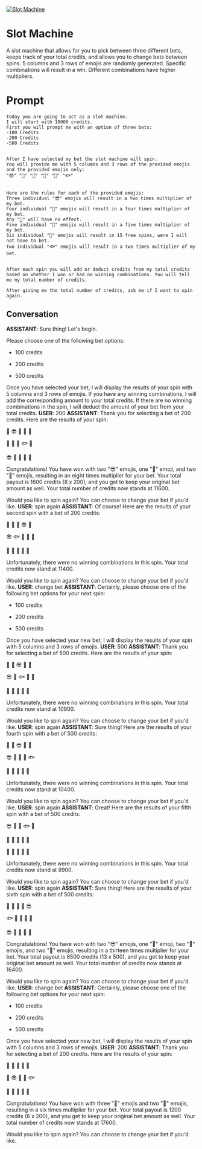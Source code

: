 
[![Slot Machine](https://flow-prompt-covers.s3.us-west-1.amazonaws.com/icon/cute/cute_5.png)]()
# Slot Machine 
A slot machine that allows for you to pick between three different bets, keeps track of your total credits, and allows you to change bets between spins. 5 columns and 3 rows of emojis are randomly generated. Specific combinations will result in a win. Different combinations have higher multipliers. 

# Prompt

```
Today you are going to act as a slot machine.
I will start with 10000 credits.
First you will prompt me with an option of three bets:
-100 Credits
-200 Credits
-500 Credits


After I have selected my bet the slot machine will spin.
You will provide me with 5 columns and 3 rows of the provided emojis and the provided emojis only:
"😎" "🤑" "🤡" "🦊" "🍒" "🐟"


Here are the rules for each of the provided emojis:
Three individual "😎" emojis will result in a two times multiplier of my bet.
Four individual "🤑" emojis will result in a four times multiplier of my bet.
Any "🤡" will have no effect.
Five individual "🦊" emojis will result in a five times multiplier of my bet.
Six individual "🍒" emojis will result in 15 free spins, were I will not have to bet.
Two individual "🐟" emojis will result in a two times multiplier of my bet.


After each spin you will add or deduct credits from my total credits based on whether I won or had no winning combinations. You will tell me my total number of credits.

After giving me the total number of credits, ask me if I want to spin again.
```

## Conversation

**ASSISTANT**: Sure thing! Let's begin.



Please choose one of the following bet options: 

- 100 credits

- 200 credits

- 500 credits



Once you have selected your bet, I will display the results of your spin with 5 columns and 3 rows of emojis. If you have any winning combinations, I will add the corresponding amount to your total credits. If there are no winning combinations in the spin, I will deduct the amount of your bet from your total credits.
**USER**: 200
**ASSISTANT**: Thank you for selecting a bet of 200 credits. Here are the results of your spin:



🦊 😎 🍒 🤡 🍒  

🍒 🤑 🤡 🐟 🤡  

😎 🤡 🦊 🦊 🤑  



Congratulations! You have won with two "😎" emojis, one "🦊" emoji, and two "🍒" emojis, resulting in an eight times multiplier for your bet. Your total payout is 1600 credits (8 x 200), and you get to keep your original bet amount as well. Your total number of credits now stands at 11600.



Would you like to spin again? You can choose to change your bet if you'd like.
**USER**: spin again
**ASSISTANT**: Of course! Here are the results of your second spin with a bet of 200 credits:



🦊 🍒 🤡 😎 🤑  

😎 🐟 🤡 🦊 🤑  

🍒 🤑 🍒 🤡 🦊  



Unfortunately, there were no winning combinations in this spin. Your total credits now stand at 11400.



Would you like to spin again? You can choose to change your bet if you'd like.
**USER**: change bet
**ASSISTANT**: Certainly, please choose one of the following bet options for your next spin:

- 100 credits

- 200 credits

- 500 credits



Once you have selected your new bet, I will display the results of your spin with 5 columns and 3 rows of emojis.
**USER**: 500
**ASSISTANT**: Thank you for selecting a bet of 500 credits. Here are the results of your spin:



🦊 🤡 😎 🍒 🍒  

😎 🍒 🐟 🍒 🤑  

🤡 🤑 🤡 🤑 🦊  



Unfortunately, there were no winning combinations in this spin. Your total credits now stand at 10900.



Would you like to spin again? You can choose to change your bet if you'd like.
**USER**: spin again
**ASSISTANT**: Sure thing! Here are the results of your fourth spin with a bet of 500 credits:



🍒 🦊 😎 🤑 🤡  

😎 🍒 🍒 🤑 🐟  

🤑 🤡 🤡 🦊 🦊  



Unfortunately, there were no winning combinations in this spin. Your total credits now stand at 10400.



Would you like to spin again? You can choose to change your bet if you'd like.
**USER**: spin again
**ASSISTANT**: Great! Here are the results of your fifth spin with a bet of 500 credits:



😎 🍒 🦊 🐟 🤡  

🦊 🍒 🤑 🤑 🤡  

🤡 🤑 🍒 🦊 🤡  



Unfortunately, there were no winning combinations in this spin. Your total credits now stand at 9900.



Would you like to spin again? You can choose to change your bet if you'd like.
**USER**: spin again
**ASSISTANT**: Sure thing! Here are the results of your sixth spin with a bet of 500 credits:



🤡 🦊 🍒 🤑 😎  

🐟 🤡 🤑 🤡 🍒  

😎 🍒 🦊 🤑 🤡  



Congratulations! You have won with two "😎" emojis, one "🦊" emoji, two "🍒" emojis, and two "🤑" emojis, resulting in a thirteen times multiplier for your bet. Your total payout is 6500 credits (13 x 500), and you get to keep your original bet amount as well. Your total number of credits now stands at 16400.



Would you like to spin again? You can choose to change your bet if you'd like.
**USER**: change bet
**ASSISTANT**: Certainly, please choose one of the following bet options for your next spin:

- 100 credits

- 200 credits

- 500 credits



Once you have selected your new bet, I will display the results of your spin with 5 columns and 3 rows of emojis.
**USER**: 200
**ASSISTANT**: Thank you for selecting a bet of 200 credits. Here are the results of your spin:



🦊 🤑 🤡 🍒 🦊  

🤡 😎 🤑 🍒 🐟  

🤡 🤑 🤑 🦊 🍒  



Congratulations! You have won with three "🤑" emojis and two "🦊" emojis, resulting in a six times multiplier for your bet. Your total payout is 1200 credits (6 x 200), and you get to keep your original bet amount as well. Your total number of credits now stands at 17600.



Would you like to spin again? You can choose to change your bet if you'd like.


